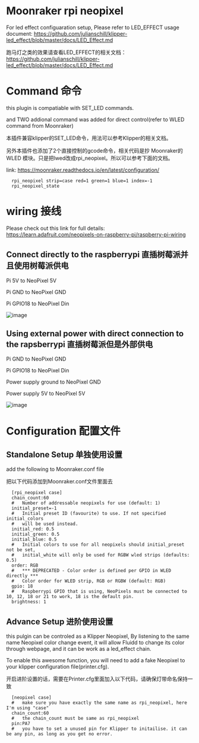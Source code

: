 # Moonraker rpi neopixel
For led effect configuaration setup, Please refer to LED_EFFECT usage document: https://github.com/julianschill/klipper-led_effect/blob/master/docs/LED_Effect.md

跑马灯之类的效果请查看LED_EFFECT的相关文档：https://github.com/julianschill/klipper-led_effect/blob/master/docs/LED_Effect.md

# Command 命令
this plugin is compatiable with SET_LED commands.

and TWO addional command was added for direct control(refer to WLED command from Moonraker)

本插件兼容klipper的SET_LED命令，用法可以参考Klipper的相关文档。

另外本插件也添加了2个直接控制的gcode命令，相关代码是抄 Moonraker的WLED 模块。只是把lwed改成rpi_neopixel。所以可以参考下面的文档。

link: https://moonraker.readthedocs.io/en/latest/configuration/
```
  rpi_neopixel strip=case red=1 green=1 blue=1 index=-1
  rpi_neopixel_state
```
# wiring 接线
Please check out this link for full details: https://learn.adafruit.com/neopixels-on-raspberry-pi/raspberry-pi-wiring

## Connect directly to the raspberrypi 直插树莓派并且使用树莓派供电
Pi 5V to NeoPixel 5V

Pi GND to NeoPixel GND

Pi GPIO18 to NeoPixel Din

![image](https://cdn-learn.adafruit.com/assets/assets/000/063/929/original/led_strips_raspi_NeoPixel_bb.jpg?1539981142)

## Using external power with direct connection to the rapsberrypi 直插树莓派但是外部供电
Pi GND to NeoPixel GND

Pi GPIO18 to NeoPixel Din

Power supply ground to NeoPixel GND

Power supply 5V to NeoPixel 5V

![image](https://cdn-learn.adafruit.com/assets/assets/000/063/928/original/led_strips_raspi_NeoPixel_powered_bb.jpg?1539980907)


# Configuration 配置文件

## Standalone Setup 单独使用设置
add the following to Moonraker.conf file

把以下代码添加到Moonraker.conf文件里面去
```
  [rpi_neopixel case]
  chain_count:60
  #   Number of addressable neopixels for use (default: 1)
  initial_preset=-1
  #   Initial preset ID (favourite) to use. If not specified initial_colors
  #   will be used instead.
  initial_red: 0.5
  initial_green: 0.5
  initial_blue: 0.5
  #   Initial colors to use for all neopixels should initial_preset not be set,
  #   initial_white will only be used for RGBW wled strips (defaults: 0.5)
  order: RGB
  #   *** DEPRECATED - Color order is defined per GPIO in WLED directly ***
  #   Color order for WLED strip, RGB or RGBW (default: RGB)
  gpio: 18
  #   Raspberrypi GPIO that is using, NeoPixels must be connected to 10, 12, 18 or 21 to work, 18 is the default pin.
  brightness: 1
```
## Advance Setup 进阶使用设置
this pulgin can be controled as a Klipper Neopixel, By listening to the same name Neopixel color change event, it will allow Fluidd to change its color through webpage, and it can be work as a led_effect chain.

To enable this awesome function, you will need to add a fake Neopixel to your klipper configuration file(printer.cfg).

开启进阶设置的话，需要在Printer.cfg里面加入以下代码，请确保灯带命名保持一致
```
  [neopixel case]
  #   make sure you have exactly the same name as rpi_neopixel, here I'm using "case"
  chain_count:60
  #   the chain_count must be same as rpi_neopixel
  pin:PA7
  #   you have to set a unused pin for Klipper to initailise. it can be any pin, as long as you get no error.
```
